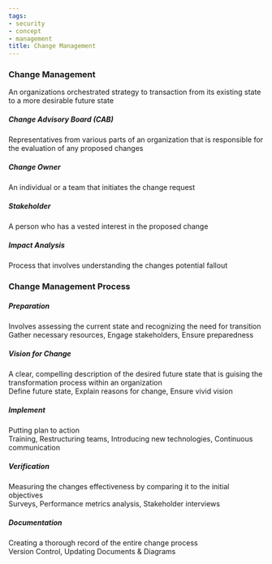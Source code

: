 ```yaml
---
tags:
- security
- concept
- management
title: Change Management
---
```


### Change Management
An organizations orchestrated strategy to transaction from its existing state to a more desirable future state

##### Change Advisory Board (CAB)
Representatives from various parts of an organization that is responsible for the evaluation of any proposed changes

##### Change Owner
An individual or a team that initiates the change request

##### Stakeholder
A person who has a vested interest in the proposed change

##### Impact Analysis
Process that involves understanding the changes potential fallout

### Change Management Process

##### Preparation
Involves assessing the current state and recognizing the need for transition  
Gather necessary resources, Engage stakeholders, Ensure preparedness

##### Vision for Change
A clear, compelling description of the desired future state that is guising the transformation process within an organization  
Define future state, Explain reasons for change, Ensure vivid vision

##### Implement
Putting plan to action  
Training, Restructuring teams, Introducing new technologies, Continuous communication

##### Verification
Measuring the changes effectiveness by comparing it to the initial objectives  
Surveys, Performance metrics analysis, Stakeholder interviews

##### Documentation
Creating a thorough record of the entire change process  
Version Control, Updating Documents & Diagrams